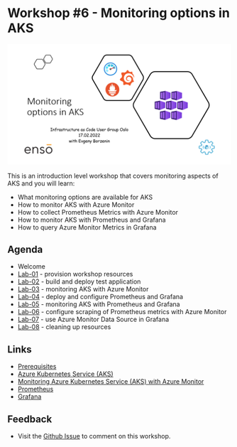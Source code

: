 # Workshop #6 - Monitoring options in AKS

![logo](images/logo.png)

This is an introduction level workshop that covers monitoring aspects of AKS and you will learn:

* What monitoring options are available for AKS
* How to monitor AKS with Azure Monitor
* How to collect Prometheus Metrics with Azure Monitor
* How to monitor AKS with Prometheus and Grafana
* How to query Azure Monitor Metrics in Grafana

## Agenda
 
 * Welcome
 * [Lab-01](labs/lab-01/readme.md) - provision workshop resources 
 * [Lab-02](labs/lab-02/readme.md) - build and deploy test application 
 * [Lab-03](labs/lab-03/readme.md) - monitoring AKS with Azure Monitor
 * [Lab-04](labs/lab-04/readme.md) - deploy and configure Prometheus and Grafana
 * [Lab-05](labs/lab-05/readme.md) - monitoring AKS with Prometheus and Grafana
 * [Lab-06](labs/lab-05/readme.md) - configure scraping of Prometheus metrics with Azure Monitor
 * [Lab-07](labs/lab-05/readme.md) - use Azure Monitor Data Source in Grafana
 * [Lab-08](labs/lab-10/readme.md) - cleaning up resources
## Links

* [Prerequisites](prerequisites.md)
* [Azure Kubernetes Service (AKS)](https://docs.microsoft.com/en-us/azure/aks/?WT.mc_id=AZ-MVP-5003837)
* [Monitoring Azure Kubernetes Service (AKS) with Azure Monitor](https://docs.microsoft.com/en-us/azure/aks/monitor-aks?WT.mc_id=AZ-MVP-5003837)
* [Prometheus](https://prometheus.io/)
* [Grafana](https://grafana.com/grafana/)

## Feedback

* Visit the [Github Issue](https://github.com/evgenyb/aks-workshops/issues/xx) to comment on this workshop. 
